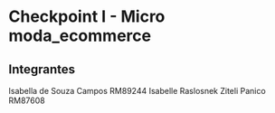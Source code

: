 # Checkpoint I - Micro moda_ecommerce

## Integrantes
Isabella de Souza Campos RM89244
Isabelle Raslosnek Ziteli Panico RM87608
